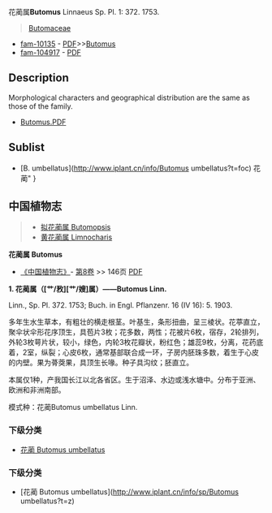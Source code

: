 花蔺属**Butomus** Linnaeus Sp. Pl. 1: 372. 1753.

> [Butomaceae](http://www.iplant.cn/info/Butomaceae?t=foc)
* [fam-10135](http://www.iplant.cn/foc/fam/10135) - [PDF](http://www.iplant.cn/foc/pdf/Butomaceae.pdf)>>[Butomus](http://www.iplant.cn/info/Butomus?t=foc)
* [fam-104917](http://www.iplant.cn/foc/fam/104917) - [PDF](http://www.iplant.cn/foc/pdf/Butomus.pdf)

## Description

Morphological characters and geographical distribution are the same as those of the family.


* [Butomus.PDF](http://www.iplant.cn/foc/pdf/Butomus.pdf)
## Sublist
* [B.  umbellatus](http://www.iplant.cn/info/Butomus umbellatus?t=foc) 花蔺"
}
## 中国植物志

> * [拟花蔺属  Butomopsis](Butomopsis-拟花蔺属.md)
> * [黄花蔺属  Limnocharis](http://www.iplant.cn/info/Limnocharis?t=z)


**花蔺属 Butomus**

* [《中国植物志》](http://www.iplant.cn/frps)- [第8卷](http://www.iplant.cn/frps/vol/8) >> 146页 [PDF](http://www.iplant.cn/frps/pdf/8/146y.pdf)


**1. 花蔺属（[艹/敄][艹/嫂]属）——Butomus Linn.**

Linn., Sp. Pl. 372. 1753; Buch. in Engl. Pflanzenr. 16 (IV 16): 5. 1903.

多年生水生草本，有粗壮的横走根茎。叶基生，条形扭曲，呈三棱状。花葶直立，聚伞状伞形花序顶生，具苞片3枚；花多数，两性；花被片6枚，宿存，2轮排列，外轮3枚萼片状，较小，绿色，内轮3枚花瓣状，粉红色；雄蕊9枚，分离，花药底着，2室，纵裂；心皮6枚，通常基部联合成一环，子房内胚珠多数，着生于心皮的内壁。果为蓇葖果，具顶生长喙。种子具沟纹；胚直立。

本属仅1种，产我国长江以北各省区。生于沼泽、水边或浅水塘中。分布于亚洲、欧洲和非洲南部。

模式种：花蔺Butomus umbellatus Linn.

### 下级分类
* [花蔺  Butomus umbellatus](Butomus-umbellatus-花蔺.md)

### 下级分类
* [花蔺  Butomus umbellatus](http://www.iplant.cn/info/sp/Butomus umbellatus?t=z)

